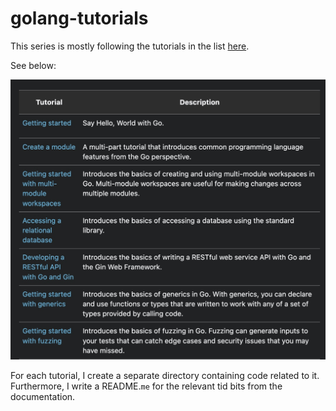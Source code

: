# golang-tutorials


This series is mostly following the tutorials in the list [here](https://go.dev/doc/tutorial/).

See below:

![tutorials](./tutorials.jpg)

For each tutorial, I create a separate directory containing code related to it. Furthermore, I write a README.`me` for the relevant tid bits from the documentation.
